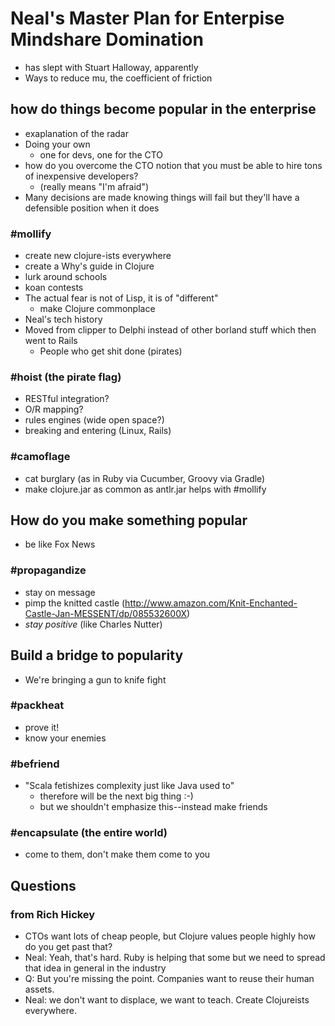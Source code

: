 # Neal's Master Plan for Enterpise Mindshare Domination
* has slept with Stuart Halloway, apparently
* Ways to reduce mu, the coefficient of friction

## how do things become popular in the enterprise
* exaplanation of the radar
* Doing your own
  * one for devs, one for the CTO
* how do you overcome the CTO notion that you must be able to hire
  tons of inexpensive developers?
  * (really means "I'm afraid")
* Many decisions are made knowing things will fail but they'll have a
  defensible position when it does
  
### \#mollify
  * create new clojure-ists everywhere
  * create a Why's guide in Clojure
  * lurk around schools
  * koan contests
  * The actual fear is not of Lisp, it is of "different"
	* make Clojure commonplace
* Neal's tech history
* Moved from clipper to Delphi instead of other borland stuff
  which then went to Rails
  * People who get shit done (pirates)
  
### \#hoist (the pirate flag)
* RESTful integration?
* O/R mapping?
* rules engines (wide open space?)
* breaking and entering (Linux, Rails)

### \#camoflage
* cat burglary (as in Ruby via Cucumber, Groovy via Gradle)
* make clojure.jar as common as antlr.jar helps with \#mollify

## How do you make something popular
* be like Fox News

### \#propagandize
* stay on message
* pimp the knitted castle
  (http://www.amazon.com/Knit-Enchanted-Castle-Jan-MESSENT/dp/085532600X)
* *stay positive* (like Charles Nutter)

## Build a bridge to popularity
* We're bringing a gun to knife fight

### \#packheat
* prove it!
* know your enemies

### \#befriend
* "Scala fetishizes complexity just like Java used to"
  * therefore will be the next big thing :-)
  * but we shouldn't emphasize this--instead make friends

### \#encapsulate (the entire world)
* come to them, don't make them come to you

## Questions

### from Rich Hickey
* CTOs want lots of cheap people, but Clojure values people highly how
  do you get past that?
* Neal: Yeah, that's hard.  Ruby is helping that some but we need to
  spread that idea in general in the industry
* Q: But you're missing the point.  Companies want to reuse their
  human assets.
* Neal: we don't want to displace, we want to teach.  Create
  Clojureists everywhere.



